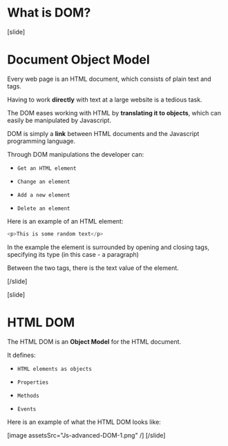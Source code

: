 # What is DOM?

[slide]

# Document Object Model

Every web page is an HTML document, which consists of plain text and tags.

Having to work **directly** with text at a large website is a tedious task.

The DOM eases working with HTML by **translating it to objects**, which can easily be manipulated by Javascript.

DOM is simply a **link** between HTML documents and the Javascript programming language.

Through DOM manipulations the developer can:

- `Get an HTML element`

- `Change an element`

- `Add a new element`

- `Delete an element`

Here is an example of an HTML element:

```js
<p>This is some random text</p>
```

In the example the element is surrounded by opening and closing tags, specifying its type (in this case - a paragraph)

Between the two tags, there is the text value of the element.

[/slide]

[slide]

# HTML DOM

The HTML DOM is an **Object Model** for the HTML document.

It defines:

- `HTML elements as objects`

- `Properties`

- `Methods`

- `Events`

Here is an example of what the HTML DOM looks like:

[image assetsSrc="Js-advanced-DOM-1.png" /]
[/slide]
